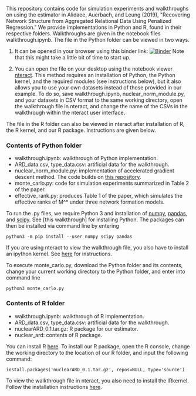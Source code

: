 This repository contains code for simulation experiments and walkthroughs on using the estimator in Alidaee, Auerbach, and Leung (2019), "Recovering Network Structure from Aggregated Relational Data Using Penalized Regression." We provide implementations in Python and R, found in their respective folders. Walkthroughs are given in the notebook files walkthrough.ipynb. The file in the Python folder can be viewed in two ways. 

1. It can be opened in your browser using this binder link: [![Binder](https://mybinder.org/badge_logo.svg)](https://mybinder.org/v2/gh/mpleung/ARD/Python/master?filepath=implementation_example.ipynb) Note that this might take a little bit of time to start up. 

2. You can open the file on your desktop using the notebook viewer [nteract](https://nteract.io/desktop). This method requires an installation of Python, the Python kernel, and the required modules (see instructions below), but it also allows you to use your own datasets instead of those provided in our example. To do so, save walkthrough.ipynb, nuclear\_norm\_module.py, and your datasets in CSV format to the same working directory, open the walkthrough file in nteract, and change the name of the CSVs in the walkthrough within the nteract user interface. 

The file in the R folder can also be viewed in nteract after installation of R, the R kernel, and our R package. Instructions are given below.

### Contents of Python folder ###

* walkthrough.ipynb: walkthrough of Python implementation.
* ARD\_data.csv, type\_data.csv: artificial data for the walkthrough.
* nuclear\_norm\_module.py: implementation of accelerated gradient descent method. The code builds on [this repository](https://github.com/wetneb/tracenorm).
* monte\_carlo.py: code for simulation experiments summarized in Table 2 of the paper.
* effective\_rank.py: produces Table 1 of the paper, which simulates the effective ranks of M^\* under three network formation models.

To run the .py files, we require Python 3 and installation of [numpy](https://numpy.org/), [pandas](https://pandas.pydata.org/), and [scipy](https://www.scipy.org). See [this walkthrough] for installing Python. The packages can then be installed via command line by entering 

    python3 -m pip install --user numpy scipy pandas

If you are using nteract to view the walkthrough file, you also have to install an ipython kernel. See [here](https://interact.io/kernels) for instructions. 

To execute monte\_carlo.py, download the Python folder and its contents, change your current working directory to the Python folder, and enter into command line

    python3 monte_carlo.py

### Contents of R folder ###

* walkthrough.ipynb: walkthrough of R implementation.
* ARD\_data.csv, type\_data.csv: artificial data for the walkthrough.
* nuclearARD\_0.1.tar.gz: R package for our estimator.
* nuclear\_ard: contents of R package.

You can install R [here](https://www.r-project.org/). To install our R package, open the R console, change the working directory to the location of our R folder, and input the following command:

    install.packages('nuclearARD_0.1.tar.gz', repos=NULL, type='source')

To view the walkthrough file in nteract, you also need to install the IRkernel. Follow the installation instructions [here](https://irkernel.github.io/installation/).
